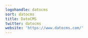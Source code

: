 ```yaml
---
logohandle: datocms
sort: datocms
title: DatoCMS
twitter: datocms
website: 'https://www.datocms.com/'
---
```

